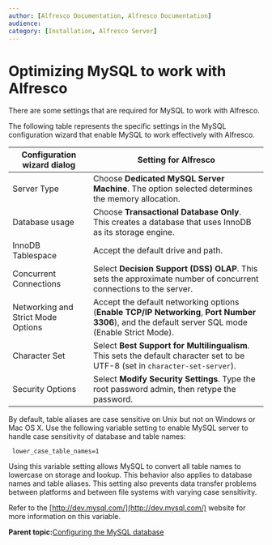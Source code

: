 ```yaml
---
author: [Alfresco Documentation, Alfresco Documentation]
audience: 
category: [Installation, Alfresco Server]
---
```


# Optimizing MySQL to work with Alfresco

There are some settings that are required for MySQL to work with Alfresco.

The following table represents the specific settings in the MySQL configuration wizard that enable MySQL to work effectively with Alfresco.

|Configuration wizard dialog|Setting for Alfresco|
|---------------------------|--------------------|
|Server Type|Choose **Dedicated MySQL Server Machine**. The option selected determines the memory allocation.|
|Database usage|Choose **Transactional Database Only**. This creates a database that uses InnoDB as its storage engine.|
|InnoDB Tablespace|Accept the default drive and path.|
|Concurrent Connections|Select **Decision Support \(DSS\) OLAP**. This sets the approximate number of concurrent connections to the server.|
|Networking and Strict Mode Options|Accept the default networking options \(**Enable TCP/IP Networking**, **Port Number 3306**\), and the default server SQL mode \(Enable Strict Mode\).|
|Character Set|Select **Best Support for Multilingualism**. This sets the default character set to be UTF-8 \(set in `character-set-server`\).|
|Security Options|Select **Modify Security Settings**. Type the root password admin, then retype the password.|

By default, table aliases are case sensitive on Unix but not on Windows or Mac OS X. Use the following variable setting to enable MySQL server to handle case sensitivity of database and table names:

```
 lower_case_table_names=1  
```

Using this variable setting allows MySQL to convert all table names to lowercase on storage and lookup. This behavior also applies to database names and table aliases. This setting also prevents data transfer problems between platforms and between file systems with varying case sensitivity.

Refer to the [http://dev.mysql.com/](http://dev.mysql.com/) website for more information on this variable.

**Parent topic:**[Configuring the MySQL database](../tasks/mysql-config.md)

